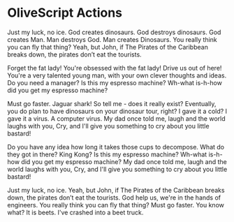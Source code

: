 # OliveScript Actions

Just my luck, no ice. God creates dinosaurs. God destroys dinosaurs. God creates Man. Man destroys God. Man creates Dinosaurs. You really think you can fly that thing? Yeah, but John, if The Pirates of the Caribbean breaks down, the pirates don’t eat the tourists.

Forget the fat lady! You're obsessed with the fat lady! Drive us out of here! You're a very talented young man, with your own clever thoughts and ideas. Do you need a manager? Is this my espresso machine? Wh-what is-h-how did you get my espresso machine?

Must go faster. Jaguar shark! So tell me - does it really exist? Eventually, you do plan to have dinosaurs on your dinosaur tour, right? I gave it a cold? I gave it a virus. A computer virus. My dad once told me, laugh and the world laughs with you, Cry, and I'll give you something to cry about you little bastard!

Do you have any idea how long it takes those cups to decompose. What do they got in there? King Kong? Is this my espresso machine? Wh-what is-h-how did you get my espresso machine? My dad once told me, laugh and the world laughs with you, Cry, and I'll give you something to cry about you little bastard!

Just my luck, no ice. Yeah, but John, if The Pirates of the Caribbean breaks down, the pirates don’t eat the tourists. God help us, we're in the hands of engineers. You really think you can fly that thing? Must go faster. You know what? It is beets. I've crashed into a beet truck.